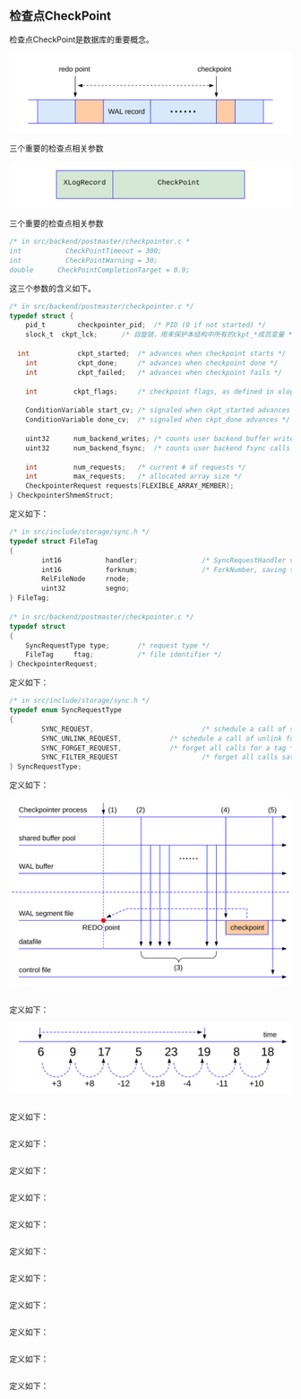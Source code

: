 ## 检查点CheckPoint

检查点CheckPoint是数据库的重要概念。

![](d0027.svg)

三个重要的检查点相关参数

![](d0032.svg)


三个重要的检查点相关参数
```c
/* in src/backend/postmaster/checkpointer.c *
int			  CheckPointTimeout = 300;
int			  CheckPointWarning = 30;
double		CheckPointCompletionTarget = 0.9;
```
这三个参数的含义如下。
```c
/* in src/backend/postmaster/checkpointer.c */
typedef struct {
	pid_t		 checkpointer_pid;	/* PID (0 if not started) */
	slock_t	 ckpt_lck;		/* 自旋锁，用来保护本结构中所有的ckpt_*成员变量 */

  int			 ckpt_started;	/* advances when checkpoint starts */
	int			 ckpt_done;		/* advances when checkpoint done */
	int			 ckpt_failed;	/* advances when checkpoint fails */

	int			ckpt_flags;		/* checkpoint flags, as defined in xlog.h */

	ConditionVariable start_cv; /* signaled when ckpt_started advances */
	ConditionVariable done_cv;	/* signaled when ckpt_done advances */

	uint32		num_backend_writes; /* counts user backend buffer writes */
	uint32		num_backend_fsync;	/* counts user backend fsync calls */

	int			num_requests;	/* current # of requests */
	int			max_requests;	/* allocated array size */
	CheckpointerRequest requests[FLEXIBLE_ARRAY_MEMBER];
} CheckpointerShmemStruct;
```
定义如下：
```c
/* in src/include/storage/sync.h */
typedef struct FileTag
{
        int16           handler;                /* SyncRequestHandler value, saving space */
        int16           forknum;                /* ForkNumber, saving space */
        RelFileNode     rnode;
        uint32          segno;
} FileTag;

/* in src/backend/postmaster/checkpointer.c */
typedef struct
{
	SyncRequestType type;		/* request type */
	FileTag		ftag;			/* file identifier */
} CheckpointerRequest;

```
定义如下：
```c
/* in src/include/storage/sync.h */
typedef enum SyncRequestType
{
        SYNC_REQUEST,                           /* schedule a call of sync function */
        SYNC_UNLINK_REQUEST,            /* schedule a call of unlink function */
        SYNC_FORGET_REQUEST,            /* forget all calls for a tag */
        SYNC_FILTER_REQUEST                     /* forget all calls satisfying match fn */
} SyncRequestType;

```
定义如下：

![](d0031.svg)

```c
```
定义如下：

![](d0033.svg)

```c
```
定义如下：
```c
```
定义如下：
```c
```
定义如下：
```c
```
定义如下：
```c
```
定义如下：
```c
```
定义如下：
```c
```
定义如下：
```c
```
定义如下：
```c
```
定义如下：
```c
```
定义如下：
```c
```
定义如下：
```c
```
